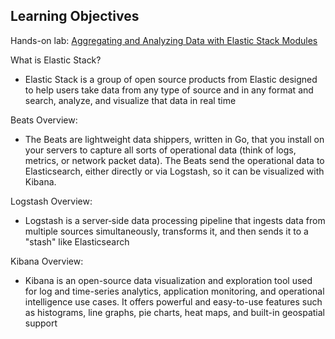 ## Learning Objectives ##

Hands-on lab: [Aggregating and Analyzing Data with Elastic Stack Modules](https://app.linuxacademy.com/hands-on-labs/3c2eb522-979e-4ca2-96bb-3462626421be?redirect_uri=https:%2F%2Flinuxacademy.com%2Fcp%2Fmodules%2Fview%2Fid%2F503)

What is Elastic Stack?
  - Elastic Stack is a group of open source products from Elastic designed to help users take data from any type of source and in any format and search, analyze, and visualize that data in real time

Beats Overview:
  - The Beats are lightweight data shippers, written in Go, that you install on your servers to capture all sorts of operational data (think of logs, metrics, or network packet data). The Beats send the operational data to Elasticsearch, either directly or via Logstash, so it can be visualized with Kibana.

Logstash Overview:
  - Logstash is a server‑side data processing pipeline that ingests data from multiple sources simultaneously, transforms it, and then sends it to a "stash" like Elasticsearch

Kibana Overview:
  - Kibana is an open-source data visualization and exploration tool used for log and time-series analytics, application monitoring, and operational intelligence use cases. It offers powerful and easy-to-use features such as histograms, line graphs, pie charts, heat maps, and built-in geospatial support
